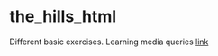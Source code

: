 # the_hills_html
Different basic exercises.
Learning media queries [link]( https://bermarte.github.io/the_hills_html/exercise-responsive-layout/)
